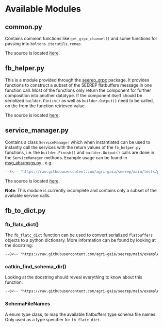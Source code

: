 # Available Modules

## common.py

Contains common functions like `get_grpc_channel()` and some functions for passing into `boltons.iterutils.remap`.

The source is located [here](https://github.com/agri-gaia/seerep/blob/main/examples/python/gRPC/util/common.py).

## fb_helper.py

This is a module provided through the [seerep_grpc](https://pypi.org/project/seerep-grpc/) package.
It provides functions to construct a subset of the SEEREP flatbuffers message in one function call.
Most of the functions only return the component for further composition into another datatype.
If the component itself should be serialized `builder.Finish()` as well as `builder.Output()` need to
be called, on the from the function retrieved value.

The source is located [here](https://github.com/agri-gaia/seerep/blob/main/examples/python/gRPC/util/fb_helper.py).

## service_manager.py

Contains a class `ServiceManager` which when instantiated can be used to instantly call the services with
the return values of the `fb_helper.py` functions,
i.e. the `builder.Finish()` and `builder.Output()` calls are done in the `ServiceManager` methods.
Example usage can be found in [msg_abs/msgs.py](https://github.com/agri-gaia/seerep/blob/main/tests/python/gRPC/util/msg_abs/msgs.py)
, e.g.:

```python
--8<-- "https://raw.githubusercontent.com/agri-gaia/seerep/main/tests/python/gRPC/util/msg_abs/msgs.py:193:215"
```

The source is located [here](https://github.com/agri-gaia/seerep/blob/main/examples/python/gRPC/util/service_manager.py).

**Note**: This module is currently incomplete and contains only a subset of the available service calls.

## fb_to_dict.py

### fb_flatc_dict()

The `fb_flatc_dict` function can be used to convert serialized `flatbuffers` objects to a python dictionary.
More information can be found by looking at the docstring:

```txt
--8<-- "https://raw.githubusercontent.com/agri-gaia/seerep/main/examples/python/gRPC/util/fb_to_dict.py:110:123"
```

### catkin_find_schema_dir()

Looking at the docstring should reveal everything to know about this function:

```txt
--8<-- "https://raw.githubusercontent.com/agri-gaia/seerep/main/examples/python/gRPC/util/fb_to_dict.py:79:90"
```

### SchemaFileNames

A enum type class, to map the available flatbuffers type schema file names.
Only used as a type specifier for `fb_flatc_dict`.
